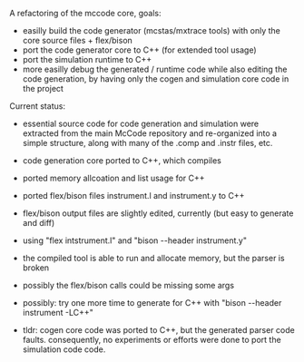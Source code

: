 A refactoring of the mccode core, goals: 

- easilly build the code generator (mcstas/mxtrace tools) with only the core source files + flex/bison
- port the code generator core to C++ (for extended tool usage)
- port the simulation runtime to C++
- more easilly debug the generated / runtime code while also editing the code generation, by having only the cogen and simulation core code in the project

Current status: 

- essential source code for code generation and simulation were extracted from the main McCode repository and re-organized into a simple structure, along with many of the .comp and .instr files, etc.
- code generation core ported to C++, which compiles
- ported memory allcoation and list usage for C++
- ported flex/bison files instrument.l and instrument.y to C++
- flex/bison output files are slightly edited, currently (but easy to generate and diff)
- using "flex intstrument.l" and "bison --header instrument.y"
- the compiled tool is able to run and allocate memory, but the parser is broken
- possibly the flex/bison calls could be missing some args
- possibly: try one more time to generate for C++ with "bison --header instrument -LC++"

- tldr: cogen core code was ported to C++, but the generated parser code faults. consequently, no experiments or efforts were done to port the simulation code code.

